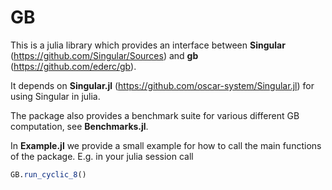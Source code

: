 # GB
This is a julia library which provides an interface between **Singular**
(https://github.com/Singular/Sources) and **gb** (https://github.com/ederc/gb).

It depends on **Singular.jl** (https://github.com/oscar-system/Singular.jl) for using
Singular in julia.

The package also provides a benchmark suite for various different GB
computation, see **Benchmarks.jl**.

In **Example.jl** we provide a small example for how to call the main functions
of the package. E.g. in your julia session call
```julia
GB.run_cyclic_8()
```
